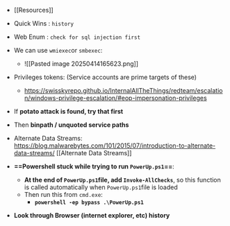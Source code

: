 - [[Resources]]
- Quick Wins : `history`
- Web Enum : `check for sql injection first`
- We can use `wmiexec`or `smbexec`:
	- ![[Pasted image 20250414165623.png]]
- Privileges tokens: (Service accounts are prime targets of these)
	- https://swisskyrepo.github.io/InternalAllTheThings/redteam/escalation/windows-privilege-escalation/#eop-impersonation-privileges
- If **potato attack is found, try that first**
- Then **binpath / unquoted service paths**
- Alternate Data Streams: https://blog.malwarebytes.com/101/2015/07/introduction-to-alternate-data-streams/ [[Alternate Data Streams]]

- **==Powershell stuck while trying to run `PowerUp.ps1`==**:
	- **At the end of `PowerUp.ps1`file, add `Invoke-AllChecks`**, so this function is called automatically when `PowerUp.ps1`file is loaded
	- Then run this from `cmd.exe`:
		- **`powershell -ep bypass .\PowerUp.ps1`**
- **Look through Browser (internet explorer, etc) history**